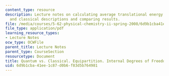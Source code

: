 ```yaml
---
content_type: resource
description: Lecture notes on calculating average translational energy via quantum
  and classical descriptions and comparing results.
file: /media/courses/5-62-physical-chemistry-ii-spring-2008/6d9b1cba41ee1c87d0b6f83d5b764981_10_562ln08.pdf
file_type: application/pdf
learning_resource_types:
- Lecture Notes
ocw_type: OCWFile
parent_title: Lecture Notes
parent_type: CourseSection
resourcetype: Document
title: Quantum vs. Classical. Equipartition. Internal Degrees of Freedom
uid: 6d9b1cba-41ee-1c87-d0b6-f83d5b764981
---
```

